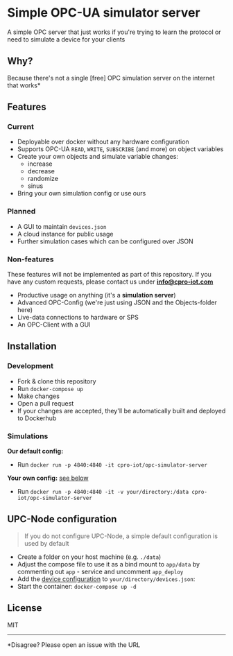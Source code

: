 # Simple OPC-UA simulator server

A simple OPC server that just works if you're trying to learn the protocol or need to simulate a device for your clients

## Why?

Because there's not a single [free] OPC simulation server on the internet that works*

## Features

### Current

- Deployable over docker without any hardware configuration
- Supports OPC-UA `READ`, `WRITE`, `SUBSCRIBE` (and more) on object variables
- Create your own objects and simulate variable changes:
  - increase
  - decrease
  - randomize
  - sinus
- Bring your own simulation config or use ours

### Planned

- A GUI to maintain `devices.json`
- A cloud instance for public usage
- Further simulation cases which can be configured over JSON

### Non-features

These features will not be implemented as part of this repository. If you have any custom requests, please contact us under **info@cpro-iot.com**

- Productive usage on anything (it's a **simulation server**)
- Advanced OPC-Config (we're just using JSON and the Objects-folder here)
- Live-data connections to hardware or SPS
- An OPC-Client with a GUI

## Installation

### Development

- Fork & clone this repository
- Run `docker-compose up`
- Make changes
- Open a pull request
- If your changes are accepted, they'll be automatically built and deployed to Dockerhub

### Simulations

**Our default config:**
- Run `docker run -p 4840:4840 -it cpro-iot/opc-simulator-server`

**Your own config:** [see below](#upc-node-configuration)

- Run `docker run -p 4840:4840 -it -v your/directory:/data cpro-iot/opc-simulator-server`

## UPC-Node configuration

> If you do not configure UPC-Node, a simple default configuration is used by default

- Create a folder on your host machine (e.g. `./data`)
- Adjust the compose file to use it as a bind mount to `app/data` by commenting out `app` - service and uncomment `app_deploy`
- Add the [device configuration](https://github.com/tq-bit-cpro/opc-simulator-server/wiki) to `your/directory/devices.json`:
- Start the container: `docker-compose up -d`

## License

MIT

---

*Disagree? Please open an issue with the URL